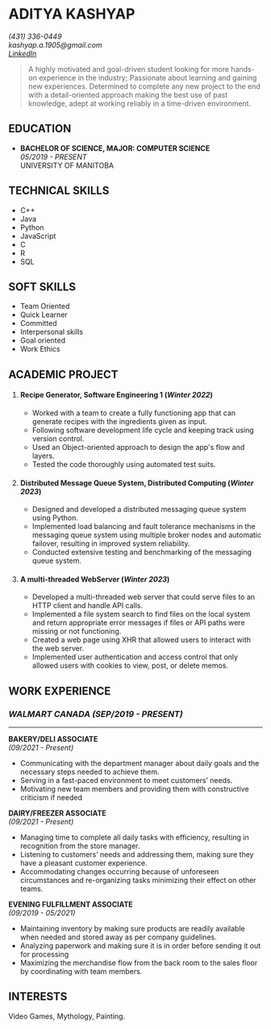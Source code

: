 # ADITYA KASHYAP  

_(431) 336-0449_  
_kashyap.a.1905@gmail.com_    
[_LinkedIn_][link_linkedIn]

>A highly motivated and goal-driven student looking for more hands-on experience in the industry; Passionate about learning and gaining new 
experiences. Determined to complete any new project to the end with a detail-oriented approach making the best use of past knowledge, adept at 
working reliably in a time-driven environment. 

## EDUCATION

-  **BACHELOR OF SCIENCE, MAJOR: COMPUTER SCIENCE**  
    _05/2019 - PRESENT_  
    UNIVERSITY OF MANITOBA

## TECHNICAL SKILLS

- C++
- Java
- Python
- JavaScript
- C
- R
- SQL

## SOFT SKILLS

* Team Oriented 
* Quick Learner
* Committed
* Interpersonal skills
* Goal oriented
* Work Ethics 

## ACADEMIC PROJECT

1. #### Recipe Generator, Software Engineering 1 (_Winter 2022_)  
    * Worked with a team to create a fully functioning app that can generate recipes with the ingredients given as input.
    * Following software development life cycle and keeping track using version control.
    * Used an Object-oriented approach to design the app's flow and layers.
    * Tested the code thoroughly using automated test suits.  

2. #### Distributed Message Queue System, Distributed Computing (_Winter 2023_)
    * Designed and developed a distributed messaging queue system using Python.
    * Implemented load balancing and fault tolerance mechanisms in the messaging queue system using multiple broker nodes and automatic failover, resulting in improved system reliability.
    * Conducted extensive testing and benchmarking of the messaging queue system.

3. #### A multi-threaded WebServer (_Winter 2023_)
    * Developed a multi-threaded web server that could serve files to an HTTP client and handle API calls.
    * Implemented a file system search to find files on the local system and return appropriate error messages if files or API paths were missing or not functioning.
    * Created a web page using XHR that allowed users to interact with the web server.
    * Implemented user authentication and access control that only allowed users with cookies to view, post, or delete memos.


## WORK EXPERIENCE

### ***WALMART CANADA***  _(SEP/2019 - PRESENT)_  

---
**BAKERY/DELI ASSOCIATE**  
_(09/2021 - Present)_
* Communicating with the department manager about daily goals and the necessary steps needed to achieve them.
* Serving in a fast-paced environment to meet customers’ needs.
* Motivating new team members and providing them with constructive criticism if needed

**DAIRY/FREEZER ASSOCIATE**  
_(09/2021 - Present)_  
* Managing time to complete all daily tasks with efficiency, resulting in  recognition from the store manager.
* Listening to customers’ needs and addressing them, making sure they have a pleasant customer experience.
* Accommodating changes occurring because of unforeseen circumstances and re-organizing tasks minimizing their effect on other teams.

**EVENING FULFILLMENT ASSOCIATE**  
_(09/2019 - 05/2021)_  

- Maintaining inventory by making sure products are readily available when needed and stored away as per company guidelines.
- Analyzing paperwork and making sure it is in order before sending it out for processing
- Maximizing the merchandise flow from the back room to the sales floor by coordinating with team members.

## INTERESTS
Video Games, Mythology, Painting.

[link_linkedIn]: www.linkedin.com/in/aditya-kashyap-10a7b1212
